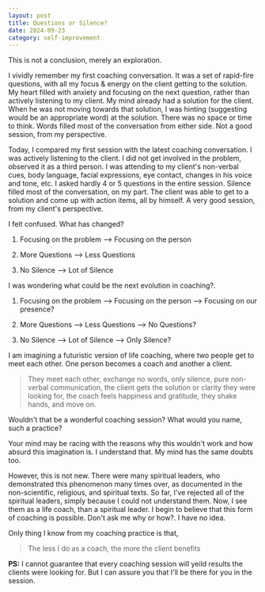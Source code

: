 ```yaml
---
layout: post
title: Questions or Silence?
date: 2024-09-23
category: self-improvement
---
```


This is not a conclusion, merely an exploration.

I vividly remember my first coaching conversation. It was a set of rapid-fire questions, with all my focus & energy on the client getting to the solution. My heart filled with anxiety and focusing on the next question, rather than actively listening to my client. My mind already had a solution for the client. When he was not moving towards that solution, I was hinting (suggesting would be an appropriate word) at the solution. There was no space or time to think. Words filled most of the conversation from either side. Not a good session, from my perspective.

Today, I compared my first session with the latest coaching conversation. I was actively listening to the client. I did not get involved in the problem, observed it as a third person. I was attending to my client's non-verbal cues, body language, facial expressions, eye contact, changes in his voice and tone, etc. I asked hardly 4 or 5 questions in the entire session. Silence filled most of the conversation, on my part. The client was able to get to a solution and come up with action items, all by himself. A very good session, from my client's perspective. 

I felt confused. What has changed? 

1) Focusing on the problem --> Focusing on the person

2) More Questions --> Less Questions

3) No Silence --> Lot of Silence

I was wondering what could be the next evolution in coaching?.

1) Focusing on the problem --> Focusing on the person --> Focusing on our presence?

2) More Questions --> Less Questions --> No Questions?

3) No Silence --> Lot of Silence --> Only Silence?

I am imagining a futuristic version of life coaching, where two people get to meet each other. One person becomes a coach and another a client.

> They meet each other, exchange no words, only silence, pure non-verbal communication, the client gets the solution or clarity they were looking for, the coach feels happiness and gratitude, they shake hands, and move on.

Wouldn't that be a wonderful coaching session? What would you name, such a practice?

Your mind may be racing with the reasons why this wouldn't work and how absurd this imagination is. I understand that. My mind has the same doubts too.

However, this is not new. There were many spiritual leaders, who demonstrated this phenomenon many times over, as documented in the non-scientific, religious, and spiritual texts. So far, I've rejected all of the spiritual leaders, simply because I could not understand them. Now, I see them as a life coach, than a spiritual leader. I begin to believe that this form of coaching is possible. Don't ask me why or how?. I have no idea.

Only thing I know from my coaching practice is that,
 
> The less I do as a coach, the more the client benefits

**PS:** I cannot guarantee that every coaching session will yeild results the clients were looking for. But I can assure you that I'll be there for you in the session.
